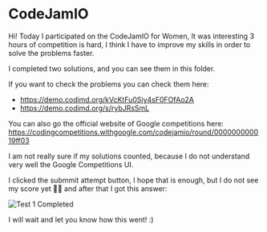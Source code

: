 # CodeJamIO
Hi!
Today I participated on the CodeJamIO for Women,  It was interesting 3 hours of competition is hard, I think I have to improve my skills in order to solve the problems faster.

I completed two solutions, and you can see them in this folder.

If you want to check the problems you can check them here:

- https://demo.codimd.org/kVcKtFu0Sjy4sF0FOfAo2A
- https://demo.codimd.org/s/rybJRsSmL

You can also go the official website of Google competitions here: https://codingcompetitions.withgoogle.com/codejamio/round/000000000019ff03

I am not really sure if my solutions counted, because I do not understand very well the Google Competitions UI.

I clicked the submmit attempt button, I hope that is enough, but I do not see my score yet 🤷‍♀️ and after that I got this answer:

![Test 1 Completed](https://github.com/luucamay/pythoning/blob/master/codejamio/Test%201%20completed.png)


I will wait and let you know how this went! :)
